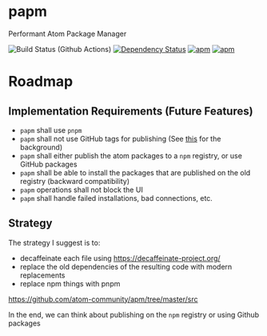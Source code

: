 # papm

Performant Atom Package Manager

![Build Status (Github Actions)](https://github.com/atom-community/papm/workflows/CI/badge.svg)
[![Dependency Status](https://david-dm.org/atom-community/papm.svg)](https://david-dm.org/atom-community/papm)
[![apm](https://img.shields.io/apm/dm/papm.svg)](https://github.com/atom-community/papm)
[![apm](https://img.shields.io/apm/v/papm.svg)](https://github.com/atom-community/papm)

# Roadmap

## Implementation Requirements (Future Features)

- `papm` shall use `pnpm`
- `papm` shall not use GitHub tags for publishing (See [this](https://github.com/atom/apm/issues/919) for the background)
- `papm` shall either publish the atom packages to a `npm` registry, or use GitHub packages
- `papm` shall be able to install the packages that are published on the old registry (backward compatibility)
- `papm` operations shall not block the UI
- `papm` shall handle failed installations, bad connections, etc.

## Strategy

The strategy I suggest is to:

- decaffeinate each file using https://decaffeinate-project.org/
- replace the old dependencies of the resulting code with modern replacements
- replace npm things with pnpm

https://github.com/atom-community/apm/tree/master/src

In the end, we can think about publishing on the `npm` registry or using Github packages

